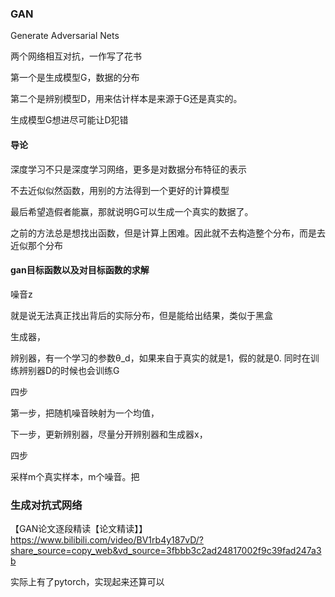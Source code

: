 ### GAN

Generate Adversarial Nets

两个网络相互对抗，一作写了花书

第一个是生成模型G，数据的分布

第二个是辨别模型D，用来估计样本是来源于G还是真实的。

生成模型G想进尽可能让D犯错

#### 导论

深度学习不只是深度学习网络，更多是对数据分布特征的表示

不去近似似然函数，用别的方法得到一个更好的计算模型

最后希望造假者能赢，那就说明G可以生成一个真实的数据了。

之前的方法总是想找出函数，但是计算上困难。因此就不去构造整个分布，而是去近似那个分布

#### gan目标函数以及对目标函数的求解

噪音z

就是说无法真正找出背后的实际分布，但是能给出结果，类似于黑盒

生成器，

辨别器，有一个学习的参数θ_d，如果来自于真实的就是1，假的就是0. 同时在训练辨别器D的时候也会训练G



四步

第一步，把随机噪音映射为一个均值，

下一步，更新辨别器，尽量分开辨别器和生成器x，

四步

采样m个真实样本，m个噪音。把


### 生成对抗式网络

【GAN论文逐段精读【论文精读】】 https://www.bilibili.com/video/BV1rb4y187vD/?share_source=copy_web&vd_source=3fbbb3c2ad24817002f9c39fad247a3b

实际上有了pytorch，实现起来还算可以